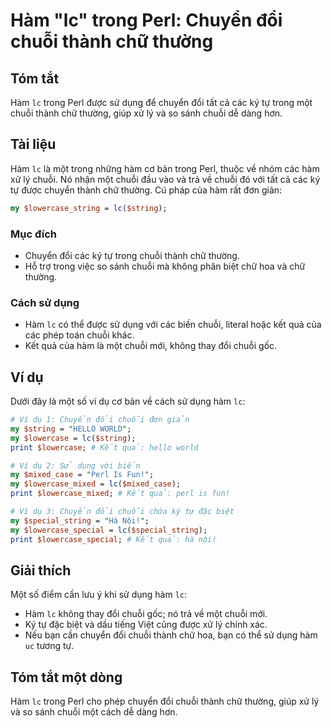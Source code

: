 <!--
Meta Description: # Hàm "lc" trong Perl: Chuyển đổi chuỗi thành chữ thường ## Tóm tắt Hàm `lc` trong Perl được sử dụng để chuyển đổi tất cả các ký tự trong một chuỗi th...
Meta Keywords: chuỗi, hàm, đổi, một, trong
-->

# Hàm "lc" trong Perl: Chuyển đổi chuỗi thành chữ thường

## Tóm tắt
Hàm `lc` trong Perl được sử dụng để chuyển đổi tất cả các ký tự trong một chuỗi thành chữ thường, giúp xử lý và so sánh chuỗi dễ dàng hơn.

## Tài liệu
Hàm `lc` là một trong những hàm cơ bản trong Perl, thuộc về nhóm các hàm xử lý chuỗi. Nó nhận một chuỗi đầu vào và trả về chuỗi đó với tất cả các ký tự được chuyển thành chữ thường. Cú pháp của hàm rất đơn giản:

```perl
my $lowercase_string = lc($string);
```

### Mục đích
- Chuyển đổi các ký tự trong chuỗi thành chữ thường.
- Hỗ trợ trong việc so sánh chuỗi mà không phân biệt chữ hoa và chữ thường.

### Cách sử dụng
- Hàm `lc` có thể được sử dụng với các biến chuỗi, literal hoặc kết quả của các phép toán chuỗi khác.
- Kết quả của hàm là một chuỗi mới, không thay đổi chuỗi gốc.

## Ví dụ
Dưới đây là một số ví dụ cơ bản về cách sử dụng hàm `lc`:

```perl
# Ví dụ 1: Chuyển đổi chuỗi đơn giản
my $string = "HELLO WORLD";
my $lowercase = lc($string);
print $lowercase; # Kết quả: hello world

# Ví dụ 2: Sử dụng với biến
my $mixed_case = "Perl Is Fun!";
my $lowercase_mixed = lc($mixed_case);
print $lowercase_mixed; # Kết quả: perl is fun!

# Ví dụ 3: Chuyển đổi chuỗi chứa ký tự đặc biệt
my $special_string = "Hà Nội!";
my $lowercase_special = lc($special_string);
print $lowercase_special; # Kết quả: hà nội!
```

## Giải thích
Một số điểm cần lưu ý khi sử dụng hàm `lc`:
- Hàm `lc` không thay đổi chuỗi gốc; nó trả về một chuỗi mới.
- Ký tự đặc biệt và dấu tiếng Việt cũng được xử lý chính xác.
- Nếu bạn cần chuyển đổi chuỗi thành chữ hoa, bạn có thể sử dụng hàm `uc` tương tự.

## Tóm tắt một dòng
Hàm `lc` trong Perl cho phép chuyển đổi chuỗi thành chữ thường, giúp xử lý và so sánh chuỗi một cách dễ dàng hơn.